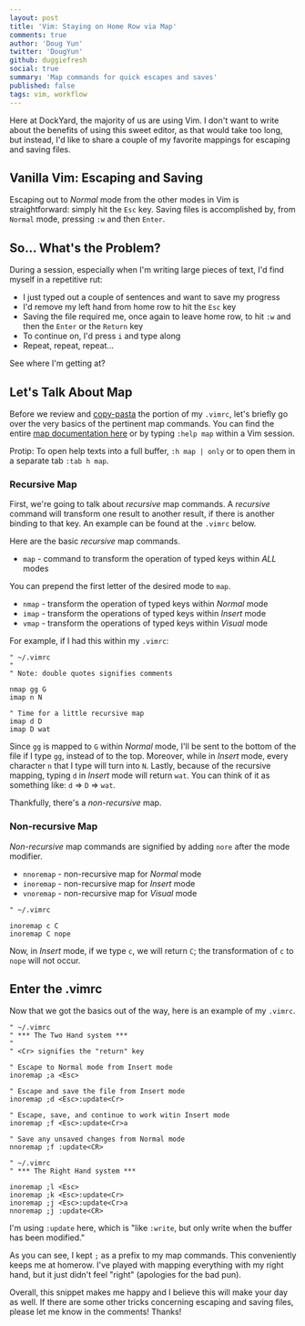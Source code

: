 ```yaml
---
layout: post
title: 'Vim: Staying on Home Row via Map'
comments: true
author: 'Doug Yun'
twitter: 'DougYun'
github: duggiefresh
social: true
summary: 'Map commands for quick escapes and saves'
published: false
tags: vim, workflow
---
```


Here at DockYard, the majority of us are using Vim. I don't want to
write about the benefits of using this sweet editor, as that would take too long,
but instead, I'd like to share a couple of my favorite mappings for
escaping and saving files.

Vanilla Vim: Escaping and Saving
--------------------------------
Escaping out to *Normal* mode from the other modes in Vim is straightforward:
simply hit the `Esc` key.
Saving files is accomplished by, from `Normal` mode, pressing `:w` and then `Enter`.

So... What's the Problem?
--------------------
During a session, especially when I'm writing large pieces of text,
I'd find myself in a repetitive rut:

* I just typed out a couple of sentences and want to save my progress
* I'd remove my left hand from home row to hit the `Esc` key
* Saving the file required me, once again to leave home row, to hit `:w`
  and then the `Enter` or the `Return` key
* To continue on, I'd press `i` and type along
* Repeat, repeat, repeat...

See where I'm getting at?

Let's Talk About Map
-------------------
Before we review and
[copy-pasta](http://thumbs.dreamstime.com/z/spaghetti-eating-mess-11376903.jpg)
the portion of my `.vimrc`, let's briefly go over the very basics of the
pertinent map commands.
You can find the entire [map documentation here](http://vimdoc.sourceforge.net/htmldoc/map.html)
or by typing `:help map` within a Vim session.

Protip: To open help texts into a full buffer, `:h map | only` or to open them in a separate tab `:tab h map`.

### Recursive Map
First, we're going to talk about *recursive* map commands. A *recursive*
command will transform one result to another result, if there is another
binding to that key. An example can be found at the `.vimrc` below.

Here are the basic *recursive* map commands.

* `map`  - command to transform the operation of typed keys within *ALL* modes

You can prepend the first letter of the desired mode to `map`.

* `nmap` - transform the operation of typed keys within *Normal*
  mode
* `imap` - transform the operations of typed keys within
  *Insert* mode
* `vmap` - transform the operations of typed keys within
  *Visual* mode

For example, if I had this within my `.vimrc`:

```
" ~/.vimrc
"
" Note: double quotes signifies comments

nmap gg G
imap n N

" Time for a little recursive map
imap d D
imap D wat
```
Since `gg` is mapped to `G` within *Normal* mode, I'll be sent to the
bottom of the file if I type `gg`, instead of to the top.
Moreover, while in *Insert* mode, every character `n` that I type will turn into `N`.
Lastly, because of the recursive mapping, typing `d` in *Insert* mode
will return `wat`. You can think of it as something like: `d` => `D` =>
`wat`.

Thankfully, there's a *non-recursive* map.

### Non-recursive Map
*Non-recursive* map commands are signified by adding `nore` after the
 mode modifier.

* `nnoremap` - non-recursive map for *Normal* mode
* `inoremap` - non-recursive map for *Insert* mode
* `vnoremap` - non-recursive map for *Visual* mode

```
" ~/.vimrc

inoremap c C
inoremap C nope
```
Now, in *Insert* mode, if we type `c`, we will return `C`; the transformation of
`c` to `nope` will not occur.

Enter the .vimrc
----------------
Now that we got the basics out of the way, here is an example of my
`.vimrc`.

```
" ~/.vimrc
" *** The Two Hand system ***
"
" <Cr> signifies the "return" key

" Escape to Normal mode from Insert mode
inoremap ;a <Esc>

" Escape and save the file from Insert mode
inoremap ;d <Esc>:update<Cr>

" Escape, save, and continue to work witin Insert mode
inoremap ;f <Esc>:update<Cr>a

" Save any unsaved changes from Normal mode
nnoremap ;f :update<CR>
```

```
" ~/.vimrc
" *** The Right Hand system ***

inoremap ;l <Esc>
inoremap ;k <Esc>:update<Cr>
inoremap ;j <Esc>:update<Cr>a
nnoremap ;j :update<CR>
```

I'm using `:update` here, which is "like `:write`, but only write when the buffer has been
modified."

As you can see, I kept `;` as a prefix to my map commands. This
conveniently keeps me at homerow. I've played with mapping everything
with my right hand, but it just didn't feel "right" (apologies for the
bad pun).

Overall, this snippet makes me happy and I believe this will make your
day as well. If there are some other tricks
concerning escaping and saving files, please let me know in the
comments! Thanks!
